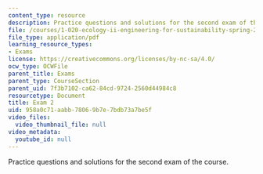 ```yaml
---
content_type: resource
description: Practice questions and solutions for the second exam of the course.
file: /courses/1-020-ecology-ii-engineering-for-sustainability-spring-2008/958a0c71aabb78069b7e7bdb73a7be5f_practice2.pdf
file_type: application/pdf
learning_resource_types:
- Exams
license: https://creativecommons.org/licenses/by-nc-sa/4.0/
ocw_type: OCWFile
parent_title: Exams
parent_type: CourseSection
parent_uid: 7f3b7102-ca62-84cd-9724-2560d44984c8
resourcetype: Document
title: Exam 2
uid: 958a0c71-aabb-7806-9b7e-7bdb73a7be5f
video_files:
  video_thumbnail_file: null
video_metadata:
  youtube_id: null
---
```

Practice questions and solutions for the second exam of the course.